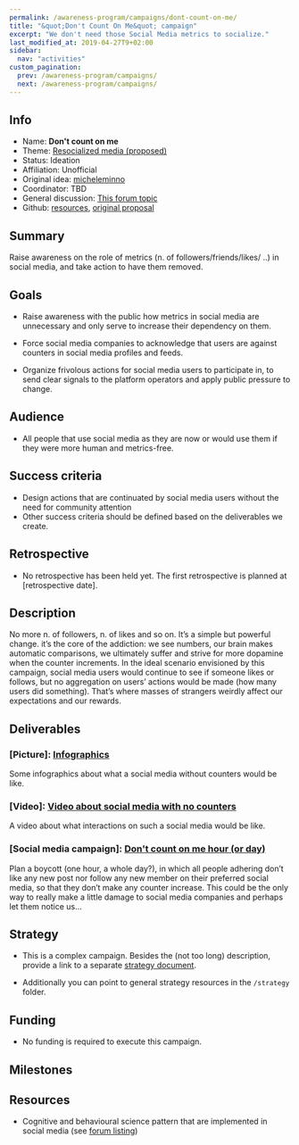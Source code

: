 ```yaml
---
permalink: /awareness-program/campaigns/dont-count-on-me/
title: "&quot;Don't Count On Me&quot; campaign"
excerpt: "We don't need those Social Media metrics to socialize."
last_modified_at: 2019-04-27T9+02:00
sidebar:
  nav: "activities"
custom_pagination:
  prev: /awareness-program/campaigns/
  next: /awareness-program/campaigns/
---
```


<!-- Please fill in the information below each header according to the instructions.

       - Do NOT remove section headers. Instead add the placeholder text if the section is not needed.
       - You can leave the comments. They can be helpful when editing the issue later on.
       - Replace brackets with appropriate information (unless part of a link), leaving formatting intact.
       - The non-comments texts below provide examples, unless they are placeholder text

    Note: You will not be wasting your time documenting all this. The information in this issue
          should be copied to the Campaign README.md after your feedback is incorporated.
-->

## Info

<!-- Provide short name that reflects the gist of the campaign, used as working title.
      Also add the link to community forum topic that is used for general discussion.

      Valid values for 'Status' are: Ideation, Preparing, Launched, Finished
      Valid values for 'Affiliation' are: Official, Unofficial
      Original idea: Link to forum user that first came up with campaign idea
      Coordinator: Link to forum user responsible for coordinating tasks for this campaign, or 'TBD'
-->

- Name: **Don't count on me**
- Theme: [Resocialized media (proposed)](https://github.com/humanetech-community/humanetech-community-awareness/issues/61)
- Status: Ideation
- Affiliation: Unofficial
- Original idea: [micheleminno](https://community.humanetech.com/u/micheleminno/summary)
- Coordinator: TBD
- General discussion: [This forum topic](https://community.humanetech.com/t/1466)
- Github: [resources](https://github.com/humanetech-community/awareness-program/tree/master/campaigns/dont-count-on-me), [original proposal](https://github.com/humanetech-community/awareness-program/issues/60)

## Summary

<!-- Clear and concise explanation in 1-3 lines of text. -->

Raise awareness on the role of metrics (n. of followers/friends/likes/ ..)  in social media, and take action to have them removed.

## Goals

<!-- Bullet list of the intended effects of the campaign, separated by empty lines. -->

- Raise awareness with the public how metrics in social media are unnecessary and only serve to increase their dependency on them.

- Force social media companies to acknowledge that users are against counters in social media profiles and feeds.

- Organize frivolous actions for social media users to participate in, to send clear signals to the platform operators and apply public pressure to change.



## Audience

<!-- The demographic audience the campaign is targeted to. -->

- All people that use social media as they are now or would use them if they were more human and metrics-free.

## Success criteria

<!-- (optional) Bullet list detailing how success is measured. -->

- Design actions that are continuated by social media users without the need for community attention
- Other success criteria should be defined based on the deliverables we create.

## Retrospective

<!-- (optional) Analysis of results after campaign has ended, to see if success criteria were met, and to learn lessons for future campaigns. Use the placeholder text is no retrospective was held yet. Add a date indicator if possible (e.g. 'after 3 months', '24-11-2018'). -->

- No retrospective has been held yet. The first retrospective is planned at [retrospective date].

## Description

<!-- A longer, more elaborate description (one or more paragraphs of text) -->

No more n. of followers, n. of likes and so on. It’s a simple but powerful change. it’s the core of the addiction: we see numbers, our brain makes automatic comparisons, we ultimately suffer and strive for more dopamine when the counter increments. In the ideal scenario envisioned by this campaign, social media users would continue to see if someone likes or follows, but no aggregation on users’ actions would be made (how many users did something). That’s where masses of strangers weirdly affect our expectations and our rewards.

## Deliverables

<!-- Sub-headers with the planned deliverables and their summaries. Update this later to reflect changes.  The second sub-header gives an example. -->





### [Picture]: [Infographics](deliverable1-url)

Some infographics about what a social media without counters would be like.

### [Video]: [Video about social media with no counters](deliverable2-url)

A video about what interactions on such a social media would be like.

### [Social media campaign]: [Don't count on me hour (or day)](deliverable3-url)

Plan a boycott (one hour, a whole day?), in which all people adhering don’t like any new post nor follow any new member on their preferred social media, so that they don’t make any counter increase. This could be the only way to really make a little damage to social media companies and perhaps let them notice us…

## Strategy

<!-- Outline the (draft) strategy required to attain the success criteria (one or more paragraphs of text, use formatting - like lists - where appropriate). Use this placeholder text if this section is not needed:

- This campaign does not require a strategy. Strategy is defined on the Theme, or in Deliverables.
 -->

- This is a complex campaign. Besides the (not too long) description, provide a link to a separate [strategy document](campaigns/[campaign-folder]/campaign-strategy.md).

- Additionally you can point to general strategy resources in the `/strategy` folder.

## Funding

<!-- (optional) Financial requirements, required budget, ways to obtain funds (keep it short, couple of paragraphs, some bullets). If necessary link to separate detailed funding document. Use the placeholder text if no funding is required. -->

- No funding is required to execute this campaign.

## Milestones

<!-- (optional) Bullet list of past and future milestones for the campaign. Or placeholder bullet "No milestones have been defined." -->



## Resources

<!-- (optional) Links to relevant folders, files and external information, or leave the placeholder text. -->

- Cognitive and behavioural science pattern that are implemented in social media (see [forum listing](https://community.humanetech.com/t/2951))
